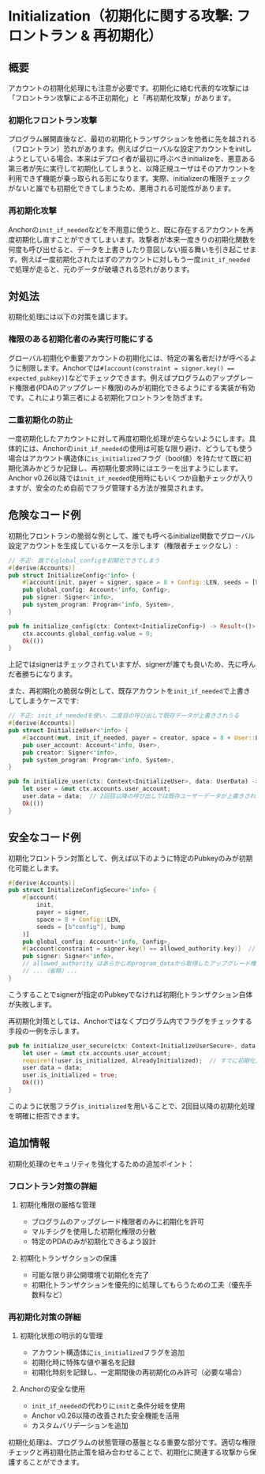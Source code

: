 # Initialization（初期化に関する攻撃: フロントラン & 再初期化）

## 概要

アカウントの初期化処理にも注意が必要です。初期化に絡む代表的な攻撃には「フロントラン攻撃による不正初期化」と「再初期化攻撃」があります。

### 初期化フロントラン攻撃

プログラム展開直後など、最初の初期化トランザクションを他者に先を越される（フロントラン）恐れがあります。例えばグローバルな設定アカウントをinitしようとしている場合、本来はデプロイ者が最初に呼ぶべきinitializeを、悪意ある第三者が先に実行して初期化してしまうと、以降正規ユーザはそのアカウントを利用できず機能が乗っ取られる形になります。実際、initializerの権限チェックがないと誰でも初期化できてしまうため、悪用される可能性があります。

### 再初期化攻撃

Anchorの`init_if_needed`などを不用意に使うと、既に存在するアカウントを再度初期化し直すことができてしまいます。攻撃者が本来一度きりの初期化関数を何度も呼び出せると、データを上書きしたり意図しない振る舞いを引き起こせます。例えば一度初期化されたはずのアカウントに対しもう一度`init_if_needed`で処理が走ると、元のデータが破壊される恐れがあります。

## 対処法

初期化処理には以下の対策を講じます。

### 権限のある初期化者のみ実行可能にする

グローバル初期化や重要アカウントの初期化には、特定の署名者だけが呼べるように制限します。Anchorでは`#[account(constraint = signer.key() == expected_pubkey)]`などでチェックできます。例えばプログラムのアップグレード権限者(PDAのアップグレード権限)のみが初期化できるようにする実装が有効です。これにより第三者による初期化フロントランを防ぎます。

### 二重初期化の防止

一度初期化したアカウントに対して再度初期化処理が走らないようにします。具体的には、Anchorの`init_if_needed`の使用は可能な限り避け、どうしても使う場合はアカウント構造体に`is_initialized`フラグ（bool値）を持たせて既に初期化済みかどうか記録し、再初期化要求時にはエラーを出すようにします。Anchor v0.26以降では`init_if_needed`使用時にもいくつか自動チェックが入りますが、安全のため自前でフラグ管理する方法が推奨されます。

## 危険なコード例

初期化フロントランの脆弱な例として、誰でも呼べるinitialize関数でグローバル設定アカウントを生成しているケースを示します（権限者チェックなし）:

```rust
// 不正: 誰でもglobal_configを初期化できてしまう
#[derive(Accounts)]
pub struct InitializeConfig<'info> {
    #[account(init, payer = signer, space = 8 + Config::LEN, seeds = [b"config"], bump)]
    pub global_config: Account<'info, Config>,
    pub signer: Signer<'info>,
    pub system_program: Program<'info, System>,
}

pub fn initialize_config(ctx: Context<InitializeConfig>) -> Result<()> {
    ctx.accounts.global_config.value = 0;
    Ok(())
}
```

上記ではsignerはチェックされていますが、signerが誰でも良いため、先に呼んだ者勝ちになります。

また、再初期化の脆弱な例として、既存アカウントを`init_if_needed`で上書きしてしまうケースです:

```rust
// 不正: init_if_neededを使い、二度目の呼び出しで既存データが上書きされうる
#[derive(Accounts)]
pub struct InitializeUser<'info> {
    #[account(mut, init_if_needed, payer = creator, space = 8 + User::LEN, seeds=[b"user", creator.key().as_ref()], bump)]
    pub user_account: Account<'info, User>,
    pub creator: Signer<'info>,
    pub system_program: Program<'info, System>,
}

pub fn initialize_user(ctx: Context<InitializeUser>, data: UserData) -> Result<()> {
    let user = &mut ctx.accounts.user_account;
    user.data = data;  // 2回目以降の呼び出しでは既存ユーザーデータが上書きされてしまう
    Ok(())
}
```

## 安全なコード例

初期化フロントラン対策として、例えば以下のように特定のPubkeyのみが初期化可能とします。

```rust
#[derive(Accounts)]
pub struct InitializeConfigSecure<'info> {
    #[account(
        init,
        payer = signer,
        space = 8 + Config::LEN,
        seeds = [b"config"], bump
    )]
    pub global_config: Account<'info, Config>,
    #[account(constraint = signer.key() == allowed_authority.key)]  // 特定の権限者のみ許可
    pub signer: Signer<'info>,
    // allowed_authority はあらかじめprogram_dataから取得したアップグレード権限のPubkeyなど
    // ...（省略）...
}
```

こうすることでsignerが指定のPubkeyでなければ初期化トランザクション自体が失敗します。

再初期化対策としては、Anchorではなくプログラム内でフラグをチェックする手段の一例を示します。

```rust
pub fn initialize_user_secure(ctx: Context<InitializeUserSecure>, data: UserData) -> Result<()> {
    let user = &mut ctx.accounts.user_account;
    require!(!user.is_initialized, AlreadyInitialized);  // すでに初期化済みならエラー
    user.data = data;
    user.is_initialized = true;
    Ok(())
}
```

このように状態フラグ`is_initialized`を用いることで、2回目以降の初期化処理を明確に拒否できます。

## 追加情報

初期化処理のセキュリティを強化するための追加ポイント：

### フロントラン対策の詳細

1. 初期化権限の厳格な管理
   - プログラムのアップグレード権限者のみに初期化を許可
   - マルチシグを使用した初期化権限の分散
   - 特定のPDAのみが初期化できるよう設計

2. 初期化トランザクションの保護
   - 可能な限り非公開環境で初期化を完了
   - 初期化トランザクションを優先的に処理してもらうための工夫（優先手数料など）

### 再初期化対策の詳細

1. 初期化状態の明示的な管理
   - アカウント構造体に`is_initialized`フラグを追加
   - 初期化時に特殊な値や署名を記録
   - 初期化時刻を記録し、一定期間後の再初期化のみ許可（必要な場合）

2. Anchorの安全な使用
   - `init_if_needed`の代わりに`init`と条件分岐を使用
   - Anchor v0.26以降の改善された安全機能を活用
   - カスタムバリデーションを追加

初期化処理は、プログラムの状態管理の基盤となる重要な部分です。適切な権限チェックと再初期化防止策を組み合わせることで、初期化に関連する攻撃から保護することができます。

